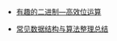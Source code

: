 * [有趣的二进制—高效位运算](https://my.oschina.net/u/1859679/blog/868056)

* [常见数据结构与算法整理总结](http://www.jianshu.com/p/42f81846c0fb)
